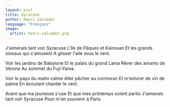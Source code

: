 ```yaml
---
layout: post
title: Syracuse
author: Henri Salvador
language: "Français"
image:
  artist: henri-salvador.png
---
```

J'aimerais tant voir Syracuse
L'île de Pâques et Kairouan
Et les grands oiseaux qui s'amusent
A glisser l'aile sous le vent.

Voir les jardins de Babylone
Et le palais du grand Lama
Rêver des amants de Vérone
Au sommet du Fuji-Yama.



Voir le pays du matin calme
Aller pêcher au cormoran
Et m'enivrer de vin de palme
En écoutant chanter le vent.

Avant que ma jeunesse s'use
Et que mes printemps soient partis
J'aimerais tant voir Syracuse
Pour m'en souvenir à Paris
